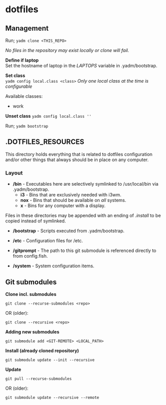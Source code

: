 # dotfiles

## Management

Run; `yadm clone <THIS_REPO>`

_No files in the repository may exist locally or clone will fail._

**Define if laptop**\
Set the hostname of laptop in the _LAPTOPS_ variable in .yadm/bootstrap.

**Set class**\
`yadm config local.class <class>`
_Only one local class at the time is configurable_

Available classes:
* work

**Unset class**
`yadm config local.class ''`


Run; `yadm bootstrap`

## .DOTFILES_RESOURCES

This directory holds everything that is related to dotfiles configuration and/or other things that always should be in place on any computer.

### Layout

* **/bin** -  Executables here are selectively symlinked to /usr/local/bin via .yadm/bootstrap.
  * **i3**  - Bins that are exclusively needed with i3wm.
  * **nox** - Bins that should be available on _all_ systems.
  * **x**   - Bins for any computer with a display.

Files in these directories may be appended with an ending of _.install_ to be copied instead of symlinked.


* **/bootstrap** - Scripts executed from .yadm/bootstrap.

* **/etc** - Configuration files for /etc.

* **/gitprompt** - The path to this git submodule is referenced directly to from config.fish.

* **/system** - System configuration items.


## Git submodules

__Clone incl. submodules__
```
git clone --recurse-submodules <repo>
```
OR (older):
```
git clone --recursive <repo>
```

__Adding new submodules__
```
git submodule add <GIT-REMOTE> <LOCAL_PATH>
```

__Install (already cloned repository)__
```
git submodule update --init --recursive
```

__Update__
```
git pull --recurse-submodules
```
OR (older):
```
git submodule update --recursive --remote
```

